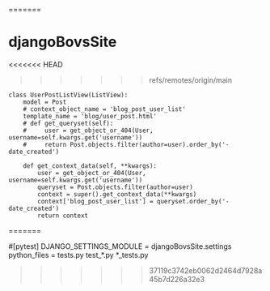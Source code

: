 =======
# djangoBovsSite
<<<<<<< HEAD
>>>>>>> refs/remotes/origin/main
```
class UserPostListView(ListView):
    model = Post
    # context_object_name = 'blog_post_user_list'
    template_name = 'blog/user_post.html'
    # def get_queryset(self):
    #     user = get_object_or_404(User, username=self.kwargs.get('username'))
    #     return Post.objects.filter(author=user).order_by('-date_created')

    def get_context_data(self, **kwargs):
        user = get_object_or_404(User, username=self.kwargs.get('username'))
        queryset = Post.objects.filter(author=user)  
        context = super().get_context_data(**kwargs)
        context['blog_post_user_list'] = queryset.order_by('-date_created')
        return context
```
=======

#[pytest]
DJANGO_SETTINGS_MODULE = djangoBovsSite.settings
python_files = tests.py test_*.py *_tests.py
>>>>>>> 37119c3742eb0062d2464d7928a45b7d226a32e3
